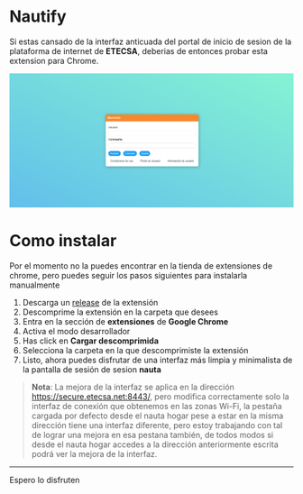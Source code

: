 # Nautify

Si estas cansado de la interfaz anticuada del portal de inicio de sesion de la plataforma de internet de **ETECSA**, deberias de entonces probar esta extension para Chrome.

![Nautify Image](https://github.com/riolp9991/nautify/blob/main/screenshot.png)

# Como instalar

Por el momento no la puedes encontrar en la tienda de extensiones de chrome, pero puedes seguir los pasos siguientes para instalarla manualmente

1. Descarga un [release](https://github.com/riolp9991/nautify/releases) de la extensión
2. Descomprime la extensión en la carpeta que desees
3. Entra en la sección  de **extensiones** de **Google Chrome**
4. Activa el modo desarrollador
5. Has click en **Cargar descomprimida**
6. Selecciona la carpeta en la que descomprimiste la extensión
7. Listo, ahora puedes disfrutar de una interfaz más  limpia y minimalista de la pantalla de sesión  de sesion **nauta**

> **Nota**: La mejora de la interfaz se aplica en la dirección https://secure.etecsa.net:8443/, pero modifica correctamente solo la interfaz de conexión que obtenemos en las zonas Wi-Fi, la pestaña cargada por defecto desde el nauta hogar pese a estar en la misma dirección tiene una interfaz diferente, pero estoy trabajando con tal de lograr una mejora en esa pestana también, de todos modos si desde el nauta hogar accedes a la dirección anteriormente escrita podrá ver la mejora de la interfaz.

___

Espero lo disfruten 